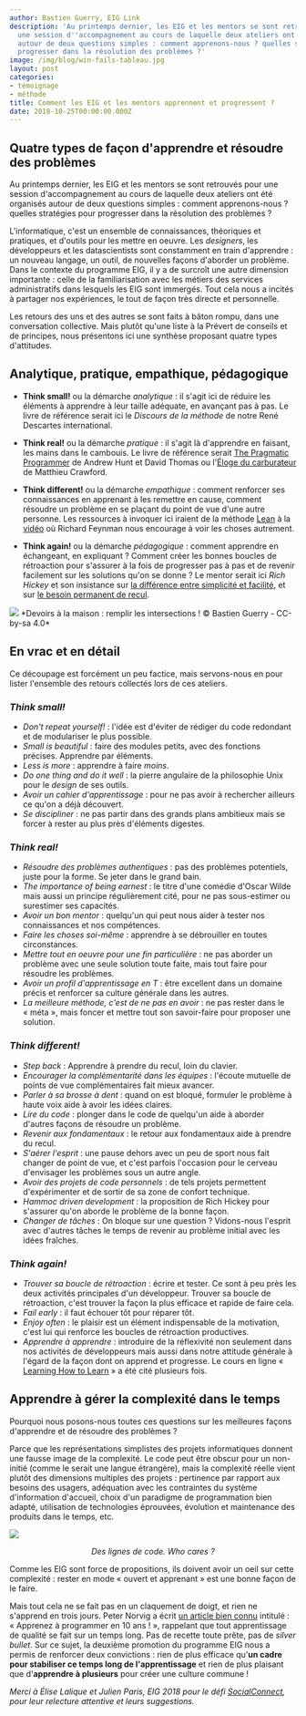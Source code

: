 ```yaml
---
author: Bastien Guerry, EIG Link
description: 'Au printemps dernier, les EIG et les mentors se sont retrouvés pour
  une session d''accompagnement au cours de laquelle deux ateliers ont été organisés
  autour de deux questions simples : comment apprenons-nous ? quelles stratégies pour
  progresser dans la résolution des problèmes ?'
image: /img/blog/win-fails-tableau.jpg
layout: post
categories:
- témoignage
- méthode
title: Comment les EIG et les mentors apprennent et progressent ?
date: 2018-10-25T00:00:00.000Z
---
```


## Quatre types de façon d'apprendre et résoudre des problèmes

Au printemps dernier, les EIG et les mentors se sont retrouvés pour
une session d'accompagnement au cours de laquelle deux ateliers ont
été organisés autour de deux questions simples : comment
apprenons-nous ?  quelles stratégies pour progresser dans la
résolution des problèmes ?

L'informatique, c'est un ensemble de connaissances, théoriques et
pratiques, et d'outils pour les mettre en oeuvre.  Les *designers*,
les développeurs et les datascientists sont constamment en train
d'apprendre : un nouveau langage, un outil, de nouvelles façons
d'aborder un problème.  Dans le contexte du programme EIG, il y a de
surcroît une autre dimension importante : celle de la familiarisation
avec les métiers des services administratifs dans lesquels les EIG
sont immergés.  Tout cela nous a incités à partager nos expériences,
le tout de façon très directe et personnelle.

Les retours des uns et des autres se sont faits à bâton rompu, dans
une conversation collective.  Mais plutôt qu'une liste à la Prévert de
conseils et de principes, nous présentons ici une synthèse proposant
quatre types d'attitudes.

## Analytique, pratique, empathique, pédagogique

- **Think small!** ou la démarche *analytique* : il s'agit ici de
  réduire les éléments à apprendre à leur taille adéquate, en avançant
  pas à pas.  Le livre de référence serait ici le *Discours de la
  méthode* de notre René Descartes international.
  
- **Think real!** ou la démarche *pratique* : il s'agit là d'apprendre
  en faisant, les mains dans le cambouis.  Le livre de référence
  serait [The Pragmatic
  Programmer](https://en.wikipedia.org/wiki/The_Pragmatic_Programmer)
  de Andrew Hunt et David Thomas ou l'[Éloge du
  carburateur](https://www.editionsladecouverte.fr/catalogue/index-_loge_du_carburateur-9782707160065.html)
  de Matthieu Crawford.

- **Think different!** ou la démarche *empathique* : comment renforcer
  ses connaissances en apprenant à les remettre en cause, comment
  résoudre un problème en se plaçant du point de vue d'une autre
  personne.  Les ressources à invoquer ici iraient de la méthode
  [Lean](https://fr.wikipedia.org/wiki/Lean_(production)) à la
  [vidéo](https://www.youtube.com/watch?v=PsgBtOVzHKI) où Richard
  Feynman nous encourage à voir les choses autrement.
  
- **Think again!** ou la démarche *pédagogique* : comment apprendre en
  échangeant, en expliquant ?  Comment créer les bonnes boucles de
  rétroaction pour s'assurer à la fois de progresser pas à pas et de
  revenir facilement sur les solutions qu'on se donne ?  Le mentor
  serait ici *Rich Hickey* et son insistance sur [la différence entre
  simplicité et
  facilité](https://www.youtube.com/watch?v=34_L7t7fD_U), et sur [le
  besoin permanent de
  recul](https://www.youtube.com/watch?v=f84n5oFoZBc).

<img src="/img/apprendre_progresser.png"/>
*Devoirs à la maison : remplir les intersections ! © Bastien Guerry - CC-by-sa 4.0*

## En vrac et en détail

Ce découpage est forcément un peu factice, mais servons-nous en pour
lister l'ensemble des retours collectés lors de ces ateliers.

### *Think small!*

- *Don't repeat yourself!* : l'idée est d'éviter de rédiger du code
  redondant et de modulariser le plus possible.
- *Small is beautiful* : faire des modules petits, avec des fonctions
  précises.  Apprendre par éléments.
- *Less is more* : apprendre à faire *moins*.
- *Do one thing and do it well* : la pierre angulaire de la
  philosophie Unix pour le *design* de ses outils.
- *Avoir un cahier d'apprentissage* : pour ne pas avoir à rechercher
  ailleurs ce qu'on a déjà découvert.
- *Se discipliner* : ne pas partir dans des grands plans ambitieux
  mais se forcer à rester au plus près d'éléments digestes.

### *Think real!*

- *Résoudre des problèmes authentiques* : pas des problèmes
  potentiels, juste pour la forme.  Se jeter dans le grand bain.
- *The importance of being earnest* : le titre d'une comédie d'Oscar
  Wilde mais aussi un principe régulièrement cité, pour ne pas
  sous-estimer ou surestimer ses capacités.
- *Avoir un bon mentor* : quelqu'un qui peut nous aider à tester nos
  connaissances et nos compétences.
- *Faire les choses soi-même* : apprendre à se débrouiller en toutes
  circonstances.
- *Mettre tout en oeuvre pour une fin particulière* : ne pas aborder
  un problème avec une seule solution toute faite, mais tout faire
  pour résoudre les problèmes.
- *Avoir un profil d'apprentissage en T* : être excellent dans un
  domaine précis et renforcer sa culture générale dans les autres.
- *La meilleure méthode, c'est de ne pas en avoir* : ne pas rester
  dans le « méta », mais foncer et mettre tout son savoir-faire pour
  proposer une solution.

### *Think different!*

- *Step back* : Apprendre à prendre du recul, loin du clavier.
- *Encourager la complémentarité dans les équipes* : l'écoute mutuelle
  de points de vue complémentaires fait mieux avancer.
- *Parler à sa brosse à dent* : quand on est bloqué, formuler le
  problème à haute voix aide à avoir les idées claires.
- *Lire du code* : plonger dans le code de quelqu'un aide à aborder
  d'autres façons de résoudre un problème.
- *Revenir aux fondamentaux* : le retour aux fondamentaux aide à
  prendre du recul.
- *S'aérer l'esprit* : une pause dehors avec un peu de sport nous fait
  changer de point de vue, et c'est parfois l'occasion pour le cerveau
  d'envisager les problèmes sous un autre angle.
- *Avoir des projets de code personnels* : de tels projets permettent
  d'expérimenter et de sortir de sa zone de confort technique.
- *Hammoc driven development* : la proposition de Rich Hickey pour
  s'assurer qu'on aborde le problème de la bonne façon.
- *Changer de tâches* : On bloque sur une question ?  Vidons-nous
  l'esprit avec d'autres tâches le temps de revenir au problème
  initial avec les idées fraîches.

### *Think again!*

- *Trouver sa boucle de rétroaction* : écrire et tester.  Ce sont à
  peu près les deux activités principales d'un développeur.  Trouver
  sa boucle de rétroaction, c'est trouver la façon la plus efficace et
  rapide de faire cela.
- *Fail early* : il faut échouer tôt pour réparer tôt.
- *Enjoy often* : le plaisir est un élément indispensable de la
  motivation, c'est lui qui renforce les boucles de rétroaction
  productives.
- *Apprendre à apprendre* : introduire de la réflexivité non seulement
  dans nos activités de développeurs mais aussi dans notre attitude
  générale à l'égard de la façon dont on apprend et progresse.  Le
  cours en ligne « [Learning How to
  Learn](https://fr.coursera.org/learn/learning-how-to-learn) » a été
  cité plusieurs fois.

## Apprendre à gérer la complexité dans le temps

Pourquoi nous posons-nous toutes ces questions sur les meilleures
façons d'apprendre et de résoudre des problèmes ?

Parce que les représentations simplistes des projets informatiques
donnent une fausse image de la complexité.  Le code peut être obscur
pour un non-initié (comme le serait une langue étrangère), mais la
complexité réelle vient plutôt des dimensions multiples des projets :
pertinence par rapport aux besoins des usagers, adéquation avec les
contraintes du système d'information d'accueil, choix d'un paradigme
de programmation bien adapté, utilisation de technologies éprouvées,
évolution et maintenance des produits dans le temps, etc.

<a href="https://pxhere.com/en/photo/911144"><img src="https://c.pxhere.com/photos/72/9c/close_up_code_coding_computer_computing_conceptual_data_design-911144.jpg!d"/></a>
<center><p><em>Des lignes de code.  Who cares ?</em></p></center>

Comme les EIG sont force de propositions, ils doivent avoir un oeil
sur cette complexité : rester en mode « ouvert et apprenant » est une
bonne façon de le faire.

Mais tout cela ne se fait pas en un claquement de doigt, et rien ne
s'apprend en trois jours.  Peter Norvig a écrit [un article bien
connu](http://www.norvig.com/21-days.html) intitulé : « Apprenez à
programmer en 10 ans ! », rappelant que tout apprentissage de qualité
se fait sur un temps long.  Pas de recette toute prête, pas de *silver
bullet*.  Sur ce sujet, la deuxième promotion du programme EIG nous a
permis de renforcer deux convictions : rien de plus efficace qu'**un
cadre pour stabiliser ce temps long de l'apprentissage** et rien de
plus plaisant que d'**apprendre à plusieurs** pour créer une culture
commune !

*Merci à Élise Lalique et Julien Paris, EIG 2018 pour le défi
[SocialConnect](https://entrepreneur-interet-general.etalab.gouv.fr/defis/2018/socialconnect.html),
pour leur relecture attentive et leurs suggestions.*
